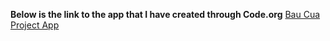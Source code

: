 **Below is the link to the app that I have created through Code.org**
[Bau Cua Project App](https://studio.code.org/projects/applab/_neuBeMeGXrcxfobRC6lBshy5JEt4oTcbkf-iZxPJCg)
